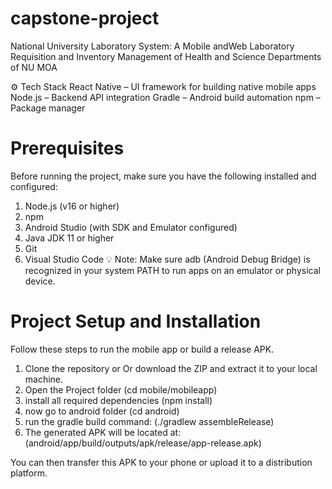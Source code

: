 # capstone-project
National University Laboratory System: A Mobile andWeb Laboratory Requisition and Inventory Management of Health and Science Departments of NU MOA 

⚙️ Tech Stack
React Native – UI framework for building native mobile apps
Node.js – Backend API integration
Gradle – Android build automation
npm – Package manager

# Prerequisites

Before running the project, make sure you have the following installed and configured:
1. Node.js (v16 or higher)
2. npm
3. Android Studio (with SDK and Emulator configured)
4. Java JDK 11 or higher
5. Git
6. Visual Studio Code
💡 Note: Make sure adb (Android Debug Bridge) is recognized in your system PATH to run apps on an emulator or physical device.

# Project Setup and Installation

Follow these steps to run the mobile app or build a release APK.
1. Clone the repository or Or download the ZIP and extract it to your local machine.
2. Open the Project folder (cd mobile/mobileapp)
4. install all required dependencies (npm install)
5. now go to android folder (cd android)
6. run the gradle build command: (./gradlew assembleRelease)
7. The generated APK will be located at: (android/app/build/outputs/apk/release/app-release.apk)

You can then transfer this APK to your phone or upload it to a distribution platform.
